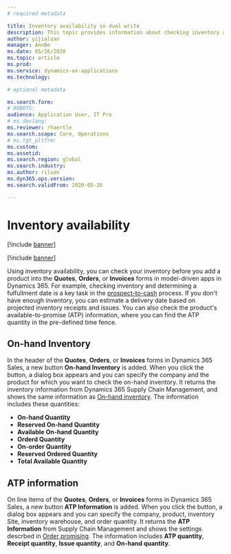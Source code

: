 ```yaml
---
# required metadata

title: Inventory availability in dual write
description: This topic provides information about checking inventory availability in dual-write.
author: yijialuan
manager: AnnBe
ms.date: 05/26/2020
ms.topic: article
ms.prod: 
ms.service: dynamics-ax-applications
ms.technology: 

# optional metadata

ms.search.form: 
# ROBOTS: 
audience: Application User, IT Pro
# ms.devlang: 
ms.reviewer: rhaertle
ms.search.scope: Core, Operations
# ms.tgt_pltfrm: 
ms.custom: 
ms.assetid: 
ms.search.region: global
ms.search.industry: 
ms.author: riluan
ms.dyn365.ops.version: 
ms.search.validFrom: 2020-05-26

---
```


# Inventory availability

[!include [banner](../../includes/banner.md)]

[!include [banner](../../includes/preview-banner.md)]

Using inventory availability, you can check your inventory before you add a product into the **Quotes**, **Orders**, or **Invoices** forms in model-driven apps in Dynamics 365. For example, checking inventory and determining a fulfullment date is a key task in the [prospect-to-cash](dual-write-prospect-to-cash.md) process. If you don't have enough inventory, you can estimate a delivery date based on projected inventory receipts and issues. You can also check the product's available-to-promise (ATP) information, where you can find the ATP quantity in the pre-defined time fence.

## On-hand Inventory 

In the header of the **Quotes**, **Orders**, or **Invoices** forms in Dynamics 365 Sales, a new button **On-hand Inventory** is added. When you click the button, a dialog box appears and you can specify the company and the product for which you want to check the on-hand inventory. It returns the inventory information from Dynamics 365 Supply Chain Management, and shows the same information as [On-hand inventory](../../../../supply-chain/inventory/tasks/check-availability-stock.md). The information includes these quantities:

- **On-hand Quantity**
- **Reserved On-hand Quantity**
- **Available On-hand Quantity**
- **Orderd Quantity**
- **On-order Quantity**
- **Reserved Ordered Quantity**
- **Total Available Quantity**

## ATP information

On line items of the **Quotes**, **Orders**, or **Invoices** forms in Dynamics 365 Sales, a new button **ATP Information** is added. When you click the button, a dialog box appears and you can specify the company, product, inventory Site, inventory warehouse, and order quantity. It returns the **ATP Information** from Supply Chain Management and shows the settings descrbed in [Order promising](../../../../supply-chain/sales-marketing/delivery-dates-available-promise-calculations.md#atp-calculations). The information includes **ATP quantity**, **Receipt quantity**, **Issue quantity**, and **On-hand quantity**.
